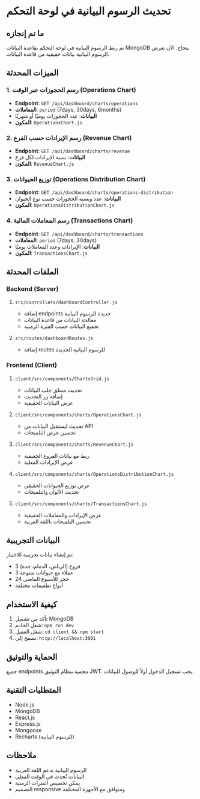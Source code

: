 # تحديث الرسوم البيانية في لوحة التحكم

## ما تم إنجازه

تم ربط الرسوم البيانية في لوحة التحكم بقاعدة البيانات MongoDB بنجاح. الآن تعرض الرسوم البيانية بيانات حقيقية من قاعدة البيانات.

## الميزات المحدثة

### 1. رسم الحجوزات عبر الوقت (Operations Chart)
- **Endpoint**: `GET /api/dashboard/charts/operations`
- **المعاملات**: `period` (7days, 30days, 6months)
- **البيانات**: عدد الحجوزات يوميًا أو شهريًا
- **المكون**: `OperationsChart.js`

### 2. رسم الإيرادات حسب الفرع (Revenue Chart)
- **Endpoint**: `GET /api/dashboard/charts/revenue`
- **البيانات**: نسبة الإيرادات لكل فرع
- **المكون**: `RevenueChart.js`

### 3. توزيع الحيوانات (Operations Distribution Chart)
- **Endpoint**: `GET /api/dashboard/charts/operations-distribution`
- **البيانات**: عدد ونسبة الحجوزات حسب نوع الحيوان
- **المكون**: `OperationsDistributionChart.js`

### 4. رسم المعاملات المالية (Transactions Chart)
- **Endpoint**: `GET /api/dashboard/charts/transactions`
- **المعاملات**: `period` (7days, 30days)
- **البيانات**: الإيرادات وعدد المعاملات يوميًا
- **المكون**: `TransactionsChart.js`

## الملفات المحدثة

### Backend (Server)
1. `src/controllers/dashboardController.js`
   - إضافة endpoints جديدة للرسوم البيانية
   - معالجة البيانات من قاعدة البيانات
   - تجميع البيانات حسب الفترة الزمنية

2. `src/routes/dashboardRoutes.js`
   - إضافة routes للرسوم البيانية الجديدة

### Frontend (Client)
1. `client/src/components/ChartsGrid.js`
   - تحديث منطق جلب البيانات
   - إضافة زر التحديث
   - عرض البيانات الحقيقية

2. `client/src/components/charts/OperationsChart.js`
   - تحديث ليستقبل البيانات من API
   - تحسين عرض التلميحات

3. `client/src/components/charts/RevenueChart.js`
   - ربط مع بيانات الفروع الحقيقية
   - عرض الإيرادات الفعلية

4. `client/src/components/charts/OperationsDistributionChart.js`
   - عرض توزيع الحيوانات الحقيقي
   - تحديث الألوان والتلميحات

5. `client/src/components/charts/TransactionsChart.js`
   - عرض الإيرادات والمعاملات الحقيقية
   - تحسين التلميحات باللغة العربية

## البيانات التجريبية

تم إنشاء بيانات تجريبية للاختبار:
- 3 فروع (الرياض، الدمام، جدة)
- 3 عملاء مع حيوانات متنوعة
- 24 حجز للأسبوع الماضي
- أنواع تطعيمات مختلفة

## كيفية الاستخدام

1. تأكد من تشغيل MongoDB
2. شغل الخادم: `npm run dev`
3. شغل العميل: `cd client && npm start`
4. تصفح إلى: `http://localhost:3001`

## الحماية والتوثيق

جميع endpoints محمية بنظام التوثيق JWT. يجب تسجيل الدخول أولاً للوصول للبيانات.

## المتطلبات التقنية

- Node.js
- MongoDB
- React.js
- Express.js
- Mongoose
- Recharts (للرسوم البيانية)

## ملاحظات

- الرسوم البيانية تدعم اللغة العربية
- البيانات تُحدث في الوقت الفعلي
- يمكن تخصيص الفترات الزمنية
- التصميم responsive ومتوافق مع الأجهزة المختلفة
